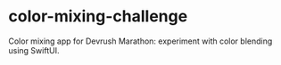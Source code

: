 # color-mixing-challenge
Color mixing app for Devrush Marathon: experiment with color blending using SwiftUI.
